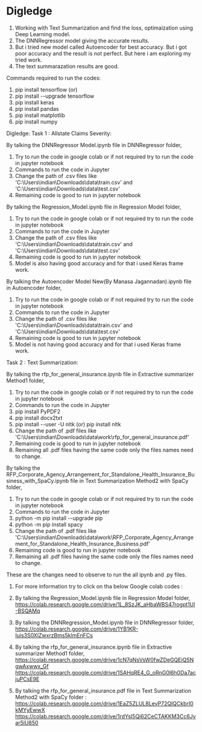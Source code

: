 # Digledge
1. Working with Text Summarization and find the loss, optimaization using Deep Learning model.
2. The DNNRegressor model giving the accurate results.
3. But i tried new model called Autoencoder for best accuracy. But i got poor accuracy and the result is not perfect. But here i am exploring my tried work.
4. The text summarazation results are good.


Commands required to run the codes:
1. pip install tensorflow (or)
2. pip install --upgrade tensorflow
3. pip install keras
4. pip install pandas
5. pip install matplotlib
6. pip install numpy

Digledge:
Task 1 : Allstate Claims Severity: 

By talking the DNNRegressor Model.ipynb file in DNNRegressor folder, 
1. Try to run the code in google colab or if not required try to run the code in jupyter notebook
2. Commands to run the code in Jupyter
  1. Change the path of .csv files like 'C:\Users\indian\Downloads\data\train.csv' and 'C:\Users\indian\Downloads\data\test.csv'
  2. Remaining code is good to run in jupyter notebook
  
By talking the Regression_Model.ipynb file in Regression Model folder,
1. Try to run the code in google colab or if not required try to run the code in jupyter notebook
2. Commands to run the code in Jupyter
  1. Change the path of .csv files like 'C:\Users\indian\Downloads\data\train.csv' and 'C:\Users\indian\Downloads\data\test.csv'
  2. Remaining code is good to run in jupyter notebook
  3. Model is also having good accuracy and for that i used Keras frame work.
  
By talking the Autoencoder Model New(By Manasa Jagannadan).ipynb file in Autoencoder folder,
1. Try to run the code in google colab or if not required try to run the code in jupyter notebook
2. Commands to run the code in Jupyter
  1. Change the path of .csv files like 'C:\Users\indian\Downloads\data\train.csv' and 'C:\Users\indian\Downloads\data\test.csv'
  2. Remaining code is good to run in jupyter notebook
  3. Model is not having good accuracy and for that i used Keras frame work.
  
Task 2 : Text Summarization: 

By talking the rfp_for_general_insurance.ipynb file in Extractive summarizer Method1 folder,
1. Try to run the code in google colab or if not required try to run the code in jupyter notebook
2. Commands to run the code in Jupyter
  1. pip install PyPDF2
  2. pip install docx2txt
  3. pip install --user -U nltk (or) pip install nltk
  4. Change the path of .pdf files like 'C:\Users\indian\Downloads\data\work\rfp_for_general_insurance.pdf'
  5. Remaining code is good to run in jupyter notebook
  6. Remaining all .pdf files having the same code only the files names need to change.
 
By talking the RFP_Corporate_Agency_Arrangement_for_Standalone_Health_Insurance_Business_with_SpaCy.ipynb file in Text Summarization Method2 with SpaCy folder,
1. Try to run the code in google colab or if not required try to run the code in jupyter notebook
2. Commands to run the code in Jupyter
  1. python -m pip install --upgrade pip
  2. python -m pip install spacy
  3. Change the path of .pdf files like 'C:\Users\indian\Downloads\data\work\RFP_Corporate_Agency_Arrangement_for_Standalone_Health_Insurance_Business.pdf'
  4. Remaining code is good to run in jupyter notebook
  5. Remaining all .pdf files having the same code only the files names need to change.
  
These are the changes need to observe to run the all ipynb and .py files.

1. For more information try to click on tha below Google colab codes :
2. By talking the Regression_Model.ipynb file in Regression Model folder,
https://colab.research.google.com/drive/1L_8SzJK_aHbaWBS47rogpt1Ul-BSQAMq

1. By talking the DNNRegression_Model.ipynb file in DNNRegressor folder,
https://colab.research.google.com/drive/1YB1KR-Iuis3S0XlZwxrzBms5klmEnFCs

1. By talking the rfp_for_general_insurance.ipynb file in Extractive summarizer Method1 folder,
https://colab.research.google.com/drive/1cN7qNsVsW0fwZDeGQEiQ5NgwAxwwx_Gf
https://colab.research.google.com/drive/1SAHqRE4_G_oRnG0l6h0Da7acjuPCsE9E

1. By talking the rfp_for_general_insurance.pdf file in Text Summarization Method2 with SpaCy folder :
https://colab.research.google.com/drive/1EaZ5ZLUL8LevP72QlQCkbrI0kMYyEwwX
https://colab.research.google.com/drive/1rdYsI5Qi62CeCTAKKM3Cc6Jyar5lU850
 
  
